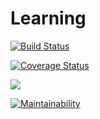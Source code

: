 # Learning

[![Build Status](https://travis-ci.org/OlawaleJoseph/Learning.svg?branch=develop)](https://travis-ci.org/OlawaleJoseph/Learning)

[![Coverage Status](https://coveralls.io/repos/github/OlawaleJoseph/Learning/badge.svg?branch=develop)](https://coveralls.io/github/OlawaleJoseph/Learning?branch=develop)

<a href="https://codeclimate.com/github/OlawaleJoseph/Learning/test_coverage"><img src="https://api.codeclimate.com/v1/badges/c0a81fbbefa50b8b0dc4/test_coverage" /></a>

[![Maintainability](https://api.codeclimate.com/v1/badges/c0a81fbbefa50b8b0dc4/maintainability)](https://codeclimate.com/github/OlawaleJoseph/Learning/maintainability)
